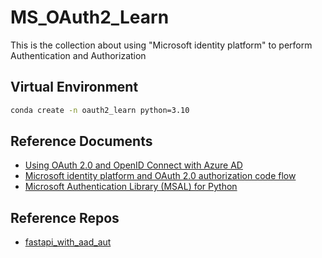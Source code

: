 # MS_OAuth2_Learn
This is the collection about using "Microsoft identity platform" to perform Authentication and Authorization

## Virtual Environment
```bash
conda create -n oauth2_learn python=3.10
```
## Reference Documents
- [Using OAuth 2.0 and OpenID Connect with Azure AD](https://itnext.io/using-oauth-2-0-and-openid-connect-with-azure-ad-61851ee9ca23)
- [Microsoft identity platform and OAuth 2.0 authorization code flow](https://learn.microsoft.com/en-us/entra/identity-platform/v2-oauth2-auth-code-flow)
- [Microsoft Authentication Library (MSAL) for Python](https://learn.microsoft.com/en-us/entra/msal/python/)

## Reference Repos
- [fastapi_with_aad_aut](https://github.com/TessFerrandez/fastapi_with_aad_auth)